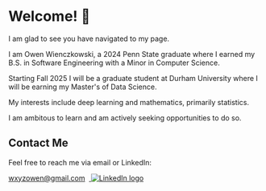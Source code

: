 # Welcome! 🎊

I am glad to see you have navigated to my page.

I am Owen Wienczkowski, a 2024 Penn State graduate where I earned my B.S. in Software Engineering with a Minor in Computer Science.

Starting Fall 2025 I will be a graduate student at Durham University where I will be earning my Master's of Data Science.

My interests include deep learning and mathematics, primarily statistics. 

I am ambitous to learn and am actively seeking opportunities to do so. 

## Contact Me
Feel free to reach me via email or LinkedIn:
  
  wxyzowen@gmail.com
  &nbsp;<a href="https://www.linkedin.com/in/owenwienczkowski/" target="_blank">
  <img src="https://camo.githubusercontent.com/d94940866c98cb4fca5783c4e8ac95776d2f52df6bbf3d5ab9e30d76836f30ae/68747470733a2f2f696d672e736869656c64732e696f2f62616467652f4c696e6b6564496e2d2532333030373742352e7376673f6c6f676f3d6c696e6b6564696e266c6f676f436f6c6f723d7768697465" alt="LinkedIn logo" />
